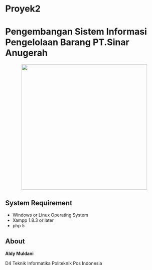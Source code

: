 # Proyek2

# Pengembangan Sistem Informasi Pengelolaan Barang PT.Sinar Anugerah 

<p align="center">
  <img src="/img/Poltekpos_Logo.jpg" width="400px">
</p>

## System Requirement
* Windows or Linux Operating System
* Xampp 1.8.3 or later
* php 5

## About
**Aldy Muldani**

D4 Teknik Informatika Politeknik Pos Indonesia

